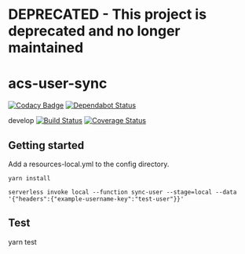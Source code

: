 # DEPRECATED - This project is deprecated and no longer maintained

# acs-user-sync
[![Codacy Badge](https://api.codacy.com/project/badge/Grade/b023bc9563e1426fb457e9e4eaf2ce45)](https://app.codacy.com/app/uw-it-edm/acs-user-sync?utm_source=github.com&utm_medium=referral&utm_content=uw-it-edm/acs-user-sync&utm_campaign=Badge_Grade_Dashboard)
[![Dependabot Status](https://api.dependabot.com/badges/status?host=github&repo=uw-it-edm/acs-user-sync)](https://dependabot.com)

develop [![Build Status](https://travis-ci.org/uw-it-edm/acs-user-sync.svg?branch=develop)](https://travis-ci.org/uw-it-edm/acs-user-sync) [![Coverage Status](https://coveralls.io/repos/github/uw-it-edm/acs-user-sync/badge.svg?branch=develop)](https://coveralls.io/github/uw-it-edm/acs-user-sync?branch=develop)

## Getting started
 Add a resources-local.yml to the config directory.


```
yarn install

serverless invoke local --function sync-user --stage=local --data '{"headers":{"example-username-key":"test-user"}}'  
```
## Test
yarn test
